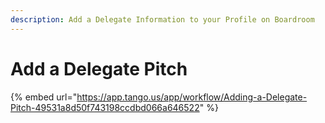 ```yaml
---
description: Add a Delegate Information to your Profile on Boardroom
---
```


# Add a Delegate Pitch

{% embed url="https://app.tango.us/app/workflow/Adding-a-Delegate-Pitch-49531a8d50f743198ccdbd066a646522" %}
